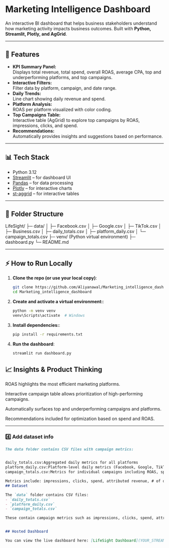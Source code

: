 # Marketing Intelligence Dashboard

An interactive BI dashboard that helps business stakeholders understand how marketing activity impacts business outcomes. Built with **Python, Streamlit, Plotly, and AgGrid**.

---

## 🚀 Features

- **KPI Summary Panel:**  
  Displays total revenue, total spend, overall ROAS, average CPA, top and underperforming platforms, and top campaigns.  
- **Interactive Filters:**  
  Filter data by platform, campaign, and date range.  
- **Daily Trends:**  
  Line chart showing daily revenue and spend.  
- **Platform Analysis:**  
  ROAS per platform visualized with color coding.  
- **Top Campaigns Table:**  
  Interactive table (AgGrid) to explore top campaigns by ROAS, impressions, clicks, and spend.  
- **Recommendations:**  
  Automatically provides insights and suggestions based on performance.

---

## 📊 Tech Stack

- Python 3.12
- [Streamlit](https://streamlit.io/) – for dashboard UI
- [Pandas](https://pandas.pydata.org/) – for data processing
- [Plotly](https://plotly.com/python/) – for interactive charts
- [st-aggrid](https://pypi.org/project/streamlit-aggrid/) – for interactive tables

---

## 📂 Folder Structure
LifeSight/
├─ data/
│ ├─ Facebook.csv
│ ├─ Google.csv
│ ├─ TikTok.csv
│ ├─ Business.csv
│ ├─ daily_totals.csv
│ ├─ platform_daily.csv
│ └─ campaign_totals.csv
├─ venv/ (Python virtual environment)
├─ dashboard.py
└─ README.md


---

## ⚡ How to Run Locally

1. **Clone the repo (or use your local copy)**:
   ```bash
   git clone https://github.com/Aliyanawal/Marketing_intelligence_dashboard.git
   cd Marketing_intelligence_dashboard

2. **Create and activate a virtual environment:**:
    ```bash
    python -m venv venv
    venv\Scripts\activate  # Windows

3. **Install dependencies:**:
    ```bash
    pip install -r requirements.txt

3. **Run the dashboard**:
    ```bash
    streamlit run dashboard.py
    
## 📈 Insights & Product Thinking

ROAS highlights the most efficient marketing platforms.

Interactive campaign table allows prioritization of high-performing campaigns.

Automatically surfaces top and underperforming campaigns and platforms.

Recommendations included for optimization based on spend and ROAS.


---

### 4️⃣ Add dataset info
```markdown
The data folder contains CSV files with campaign metrics:


daily_totals.csv:Aggregated daily metrics for all platforms
platform_daily.csv:Platform-level daily metrics (Facebook, Google, TikTok, Business)
campaign_totals.csv:Metrics for individual campaigns including ROAS, spend, impressions, clicks

Metrics include: impressions, clicks, spend, attributed revenue, # of orders, new customers, total revenue, CTR, CPC, ROAS.
## Dataset

The `data` folder contains CSV files:
- `daily_totals.csv`
- `platform_daily.csv`
- `campaign_totals.csv`

These contain campaign metrics such as impressions, clicks, spend, attributed revenue, ROAS, etc.


## Hosted Dashboard

You can view the live dashboard here: [LifeSight Dashboard](YOUR_STREAMLIT_DEPLOY_URL)









    

